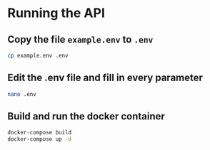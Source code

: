 # Running the API

## Copy the file `example.env` to `.env`
```bash
cp example.env .env
```
## Edit the .env file and fill in every parameter
```bash
nano .env
```

## Build and run the docker container
```bash
docker-compose build
docker-compose up -d
```

